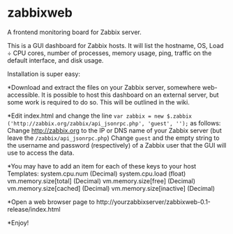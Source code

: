 # zabbixweb
A frontend monitoring board for Zabbix server.

This is a GUI dashboard for Zabbix hosts. It will list the hostname, OS, Load ÷ CPU cores, number of processes, memory usage, ping, traffic on the default interface, and disk usage.

Installation is super easy:

*Download and extract the files on your Zabbix server, somewhere web-accessible.
    It is possible to host this dashboard on an external server, but some work is required to do so. This will be outlined in the wiki.

*Edit index.html and change the line `var zabbix = new $.zabbix ('http://zabbix.org/zabbix/api_jsonrpc.php', 'guest', '');` as follows:
    Change http://zabbix.org to the IP or DNS name of your Zabbix server (but leave the `/zabbix/api_jsonrpc.php`)
    Change `guest` and the empty string to the username and password (respectively) of a Zabbix user that the GUI will use to access the data.

*You may have to add an item for each of these keys to your host Templates:
    system.cpu.num (Decimal)
    system.cpu.load (float)
    vm.memory.size[total] (Decimal)
    vm.memory.size[free] (Decimal)
    vm.memory.size[cached] (Decimal)
    vm.memory.size[inactive] (Decimal)

*Open a web browser page to http://yourzabbixserver/zabbixweb-0.1-release/index.html

*Enjoy!

